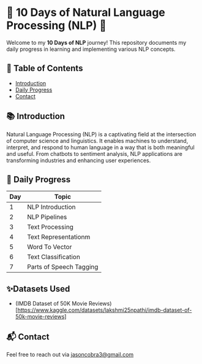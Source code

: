 

# 🌟 10 Days of Natural Language Processing (NLP) 🌟

Welcome to my **10 Days of NLP** journey! This repository documents my daily progress in learning and implementing various NLP concepts.

## 📑 Table of Contents
- [Introduction](#introduction)
- [Daily Progress](#daily-progress)
- [Contact](#contact)

## 📚 Introduction

Natural Language Processing (NLP) is a captivating field at the intersection of computer science and linguistics. It enables machines to understand, interpret, and respond to human language in a way that is both meaningful and useful. From chatbots to sentiment analysis, NLP applications are transforming industries and enhancing user experiences.



## 📆 Daily Progress

| Day | Topic                           |
| --- | ------------------------------- |
| 1   | NLP Introduction                |
| 2   | NLP Pipelines                   |
| 3   | Text Processing                 |
| 4   | Text Representationm            |
| 5   | Word To Vector                  |
| 6   | Text Classification             |
| 7   | Parts of Speech Tagging         |



## ✨Datasets Used
- (IMDB Dataset of 50K Movie Reviews)[https://www.kaggle.com/datasets/lakshmi25npathi/imdb-dataset-of-50k-movie-reviews]


## 📬 Contact

Feel free to reach out via [jasoncobra3@gmail.com](mailto:jasoncobra3@gmail.com)

